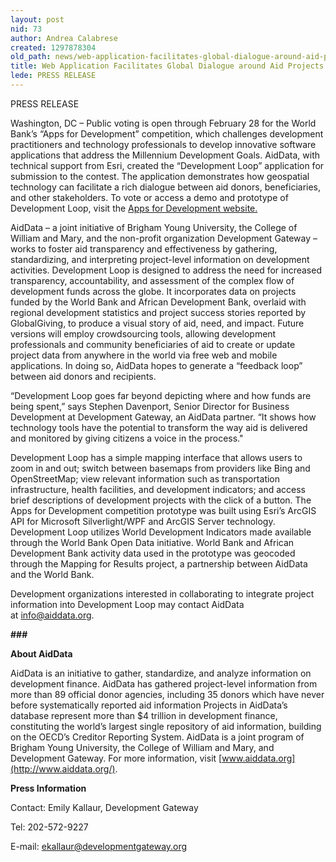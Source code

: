 ```yaml
---
layout: post
nid: 73
author: Andrea Calabrese
created: 1297878304
old_path: news/web-application-facilitates-global-dialogue-around-aid-projects
title: Web Application Facilitates Global Dialogue around Aid Projects
lede: PRESS RELEASE
---
```


PRESS RELEASE

Washington, DC – Public voting is open through February 28 for the World Bank’s “Apps for Development” competition, which challenges development practitioners and technology professionals to develop innovative software applications that address the Millennium Development Goals. AidData, with technical support from Esri, created the “Development Loop” application for submission to the contest. The application demonstrates how geospatial technology can facilitate a rich dialogue between aid donors, beneficiaries, and other stakeholders. To vote or access a demo and prototype of Development Loop, visit the [Apps for Development website.](http://appsfordevelopment.challengepost.com/challenges/78/submissions/1412-development-loop)



AidData – a joint initiative of Brigham Young University, the College of William and Mary, and the non-profit organization Development Gateway – works to foster aid transparency and effectiveness by gathering, standardizing, and interpreting project-level information on development activities. Development Loop is designed to address the need for increased transparency, accountability, and assessment of the complex flow of development funds across the globe. It incorporates data on projects funded by the World Bank and African Development Bank, overlaid with regional development statistics and project success stories reported by GlobalGiving, to produce a visual story of aid, need, and impact. Future versions will employ crowdsourcing tools, allowing development professionals and community beneficiaries of aid to create or update project data from anywhere in the world via free web and mobile applications. In doing so, AidData hopes to generate a “feedback loop” between aid donors and recipients.

“Development Loop goes far beyond depicting where and how funds are being spent,” says Stephen Davenport, Senior Director for Business Development at Development Gateway, an AidData partner. “It shows how technology tools have the potential to transform the way aid is delivered and monitored by giving citizens a voice in the process."

Development Loop has a simple mapping interface that allows users to zoom in and out; switch between basemaps from providers like Bing and OpenStreetMap; view relevant information such as transportation infrastructure, health facilities, and development indicators; and access brief descriptions of development projects with the click of a button. The Apps for Development competition prototype was built using Esri’s ArcGIS API for Microsoft Silverlight/WPF and ArcGIS Server technology. Development Loop utilizes World Development Indicators made available through the World Bank Open Data initiative. World Bank and African Development Bank activity data used in the prototype was geocoded through the Mapping for Results project, a partnership between AidData and the World Bank.

Development organizations interested in collaborating to integrate project information into Development Loop may contact AidData at [info@aiddata.org](mailto:info@aiddata.org).

**\###**

**About AidData**

AidData is an initiative to gather, standardize, and analyze information on development finance. AidData has gathered project-level information from more than 89 official donor agencies, including 35 donors which have never before systematically reported aid information Projects in AidData’s database represent more than $4 trillion in development finance, constituting the world’s largest single repository of aid information, building on the OECD’s Creditor Reporting System. AidData is a joint program of Brigham Young University, the College of William and Mary, and Development Gateway. For more information, visit [www.aiddata.org](http://www.aiddata.org/).



**Press Information**

Contact: Emily Kallaur, Development Gateway

Tel: 202-572-9227

E-mail: [ekallaur@developmentgateway.org](mailto:ekallaur@developmentgateway.org)
